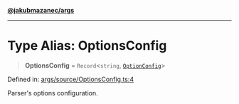 [**@jakubmazanec/args**](../README.md)

---

# Type Alias: OptionsConfig

> **OptionsConfig** = `Record`\<`string`, [`OptionConfig`](OptionConfig.md)\>

Defined in:
[args/source/OptionsConfig.ts:4](https://github.com/jakubmazanec/tools/blob/c36a857a499e2c0c4f38fc4405cb987b357adf10/packages/args/source/OptionsConfig.ts#L4)

Parser's options configuration.
